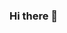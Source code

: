 ### Hi there 👋

<!--
**787889988/787889988** is a ✨ _special_ ✨ repository because its `README.md` (this file) appears on your GitHub profile.
My name Sasha. I am live in perm.

-
